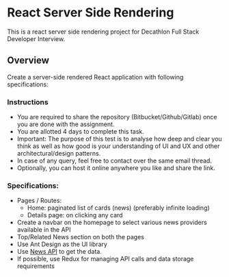 # React Server Side Rendering

This is a react server side rendering project for Decathlon Full Stack Developer Interview.

## Overview

Create a server-side rendered React application with following specifications:

### Instructions

- You are required to share the repository (Bitbucket/Github/Gitlab) once you are done with the assignment.
- You are allotted 4 days to complete this task.
- Important: The purpose of this test is to analyse how deep and clear you think as well as how good is your understanding of UI and UX and other architectural/design patterns.
- In case of any query, feel free to contact over the same email thread.
- Optionally, you can host it online anywhere you like and share the link.

### Specifications:

- Pages / Routes:
  - Home: paginated list of cards (news) (preferably infinite loading)
  - Details page: on clicking any card
- Create a navbar on the homepage to select various news providers available in the API
- Top/Related News section on both the pages
- Use Ant Design as the UI library
- Use [News API](https://newsapi.org/) to get the data.
- If possible, use Redux for managing API calls and data storage requirements


